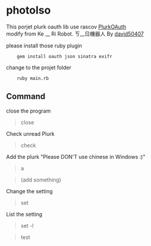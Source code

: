 photoIso 
============
<a>This porjet plurk oauth lib  use rascov </a><a href="https://github.com/rascov/PlurkOAuth">PlurkOAuth</a></br>
<a>modify from Ke __ Ri Robot. ㄎ__ㄖ機器人 By </a><a href="https://github.com/david50407/ke__ri-robot">david50407</a>

please install those ruby plugin

		gem install oauth json sinatra exifr
		
change to the projet folder 

		ruby main.rb

Command
--------

close the program</br>
 > close  
 
Check unread Plurk </br>
 > check
 
Add the plurk "Please DON'T use chinese in Windows :)" </br>
 > a
 
 > (add something)
 
 Change the setting </br>
 > set
 
 List the setting
 > set -l

 >test
